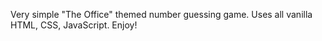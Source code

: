 Very simple "The Office" themed number guessing game. Uses all vanilla HTML, CSS, JavaScript. Enjoy!
